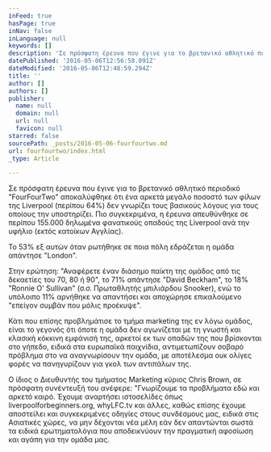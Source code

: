 ```yaml
---
inFeed: true
hasPage: true
inNav: false
inLanguage: null
keywords: []
description: 'Σε πρόσφατη έρευνα που έγινε για το βρετανικό αθλητικό περιοδικό "FourFourTwo" αποκαλύφθηκε ότι ένα αρκετά μεγάλο ποσοστό των φίλων της Liverpool (περίπου 64%) δεν γνωρίζει τους βασικούς λόγους για τους οποίους την υποστηρίζει. Πιο συγκεκριμένα, η έρευνα απευθύνθηκε σε περίπου 155.000 δηλωμένα φανατικούς οπαδούς της Liverpool ανά την υφήλιο (εκτός κατοίκων Αγγλίας). '
datePublished: '2016-05-06T12:56:50.091Z'
dateModified: '2016-05-06T12:48:59.294Z'
title: ''
author: []
authors: []
publisher:
  name: null
  domain: null
  url: null
  favicon: null
starred: false
sourcePath: _posts/2016-05-06-fourfourtwo.md
url: fourfourtwo/index.html
_type: Article

---
```

Σε πρόσφατη έρευνα που έγινε για το βρετανικό αθλητικό περιοδικό "FourFourTwo" αποκαλύφθηκε ότι ένα αρκετά μεγάλο ποσοστό των φίλων της Liverpool (περίπου 64%) δεν γνωρίζει τους βασικούς λόγους για τους οποίους την υποστηρίζει. Πιο συγκεκριμένα, η έρευνα απευθύνθηκε σε περίπου 155.000 δηλωμένα φανατικούς οπαδούς της Liverpool ανά την υφήλιο (εκτός κατοίκων Αγγλίας). 

Το 53% εξ αυτών όταν ρωτήθηκε σε ποια πόλη εδράζεται η ομάδα απάντησε "London". 

Στην ερώτηση: "Αναφέρετε έναν διάσημο παίκτη της ομάδος από τις δεκαετίες του 70, 80 ή 90", τo 71% απάντησε "David Beckham", το 18% "Ronnie O' Sullivan" (σ.σ. Πρωταθλητής μπιλιάρδου Snooker), ενώ το υπόλοιπο 11% αρνήθηκε να απαντήσει και αποχώρησε επικαλούμενο "επείγον συμβάν που μόλις προέκυψε".

Κάτι που επίσης προβλημάτισε το τμήμα marketing της εν λόγω ομάδος, είναι το γεγονός ότι όποτε η ομάδα δεν αγωνίζεται με τη γνωστή και κλασική κόκκινη εμφάνισή της, αρκετοί εκ των οπαδών της που βρίσκονται στο γήπεδο, ειδικά στα ευρωπαϊκά παιχνίδια, αντιμετωπίζουν σοβαρό πρόβλημα στο να αναγνωρίσουν την ομάδα, με αποτέλεσμα ουκ ολίγες φορές να πανηγυρίζουν για γκολ των αντιπάλων της.

Ο ίδιος ο Διευθυντής του τμήματος Marketing κύριος Chris Brown, σε πρόσφατη συνέντευξή του ανέφερε: "Γνωρίζουμε τα προβλήματα εδώ και αρκετό καιρό. Έχουμε αναρτήσει ιστοσελίδες όπως liverpoolforbeginners.org, whyLFC.tv και άλλες, καθώς επίσης έχουμε αποστείλει και συγκεκριμένες οδηγίες στους συνδέσμους μας, ειδικά στις Ασιατικές χώρες, να μην δέχονται νέα μέλη εάν δεν απαντώνται σωστά τα ειδικά ερωτηματολόγια που αποδεικνύουν την πραγματική αφοσίωση και αγάπη για την ομάδα μας.